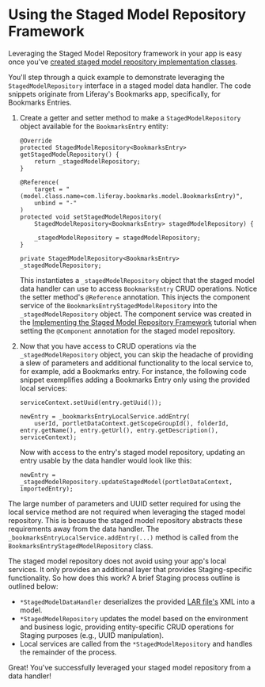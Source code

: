 # Using the Staged Model Repository Framework

Leveraging the Staged Model Repository framework in your app is easy once you've
[created staged model repository implementation classes](/develop/tutorials/-/knowledge_base/7-1/implementing-the-staged-model-repository-framework).

You'll step through a quick example to demonstrate leveraging the
`StagedModelRepository` interface in a staged model data handler. The code
snippets originate from Liferay's Bookmarks app, specifically, for Bookmarks
Entries.

1.  Create a getter and setter method to make a `StagedModelRepository` object
    available for the `BookmarksEntry` entity:

        @Override
        protected StagedModelRepository<BookmarksEntry> getStagedModelRepository() {
            return _stagedModelRepository;
        }

        @Reference(
            target = "(model.class.name=com.liferay.bookmarks.model.BookmarksEntry)",
            unbind = "-"
        )
        protected void setStagedModelRepository(
            StagedModelRepository<BookmarksEntry> stagedModelRepository) {

            _stagedModelRepository = stagedModelRepository;
        }

        private StagedModelRepository<BookmarksEntry> _stagedModelRepository;

    This instantiates a `_stagedModelRepository` object that the staged model
    data handler can use to access `BookmarksEntry` CRUD operations. Notice the
    setter method's `@Reference` annotation. This injects the component service
    of the `BookmarksEntryStagedModelRepository` into the
    `_stagedModelRepository` object. The component service was created in the
    [Implementing the Staged Model Repository Framework](/develop/tutorials/-/knowledge_base/7-1/implementing-the-staged-model-repository-framework)
    tutorial when setting the `@Component` annotation for the staged model
    repository.

2.  Now that you have access to CRUD operations via the `_stagedModelRepository`
    object, you can skip the headache of providing a slew of parameters and
    additional functionality to the local service to, for example, add a
    Bookmarks entry. For instance, the following code snippet exemplifies
    adding a Bookmarks Entry only using the provided local services:

        serviceContext.setUuid(entry.getUuid());

        newEntry = _bookmarksEntryLocalService.addEntry(
            userId, portletDataContext.getScopeGroupId(), folderId, entry.getName(), entry.getUrl(), entry.getDescription(), serviceContext);

    Now with access to the entry's staged model repository, updating an entry
    usable by the data handler would look like this:

        newEntry = _stagedModelRepository.updateStagedModel(portletDataContext, importedEntry);

The large number of parameters and UUID setter required for using the local
service method are not required when leveraging the staged model repository.
This is because the staged model repository abstracts these requirements away
from the data handler. The `_bookmarksEntryLocalService.addEntry(...)` method
is called from the `BookmarksEntryStagedModelRepository` class.

The staged model repository does not avoid using your app's local services. It
only provides an additional layer that provides Staging-specific functionality.
So how does this work? A brief Staging process outline is outlined below:

- `*StagedModelDataHandler` deserializes the provided
  [LAR file's](/develop/tutorials/-/knowledge_base/7-1/understanding-data-handlers#liferay-archive-lar-file)
  XML into a model.
- `*StagedModelRepository` updates the model based on the environment and
  business logic, providing entity-specific CRUD operations for Staging purposes
  (e.g., UUID manipulation).
- Local services are called from the `*StagedModelRepository` and handles the
  remainder of the process.

Great! You've successfully leveraged your staged model repository from a data
handler!